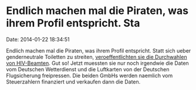 Endlich machen mal die Piraten, was ihrem Profil entspricht. Sta
================================================================

Date: 2014-01-22 18:34:51

Endlich machen mal die Piraten, was ihrem Profil entspricht. Statt sich
ueber genderneutrale Toiletten zu streiten, [veroeffentlichten sie die
Durchwahlen von
HIV-Beamten](http://www.spiegel.de/wirtschaft/soziales/piratenpartei-veroeffentlicht-telefonliste-von-jobcenter-mitarbeitern-a-944995.html).
Gut so! Jetzt muessten sie nur noch irgendwie die Daten vom Deutschen
Wetterdienst und die Luftkarten von der Deutschen Flugsicherung
freipressen. Die beiden GmbHs werden naemlich vom Steuerzahlern
finanziert und verkaufen dann die Daten.
